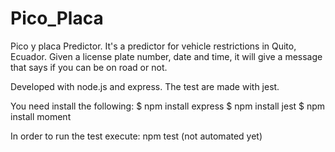 # Pico_Placa
Pico y placa Predictor. It's a predictor for vehicle restrictions in Quito, Ecuador. Given a  license plate number, date and time, it will give a message that says if you can be on road or not. 

Developed with node.js and express.
The test are made with jest.

You need install the following:
$ npm install express
$ npm install jest
$ npm install moment

In order to run the test execute: npm test (not automated yet)
